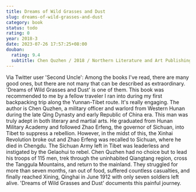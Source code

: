 ```yaml
---
title: Dreams of Wild Grasses and Dust
slug: dreams-of-wild-grasses-and-dust
category: book
status: todo
rating: 0
year: 2018-3
date: 2023-07-26 17:57:25+08:00
douban:
  rating: 9.4
  subtitle: Chen Quzhen / 2018 / Northern Literature and Art Publishing House
---
```


Via Twitter user 'Second Uncle': Among the books I've read, there are many good ones, but there are not many that can be described as extraordinary. 'Dreams of Wild Grasses and Dust' is one of them. This book was recommended to me by a fellow traveler I ran into during my first backpacking trip along the Yunnan-Tibet route. It's really engaging. The author is Chen Quzhen, a military officer and warlord from Western Hunan during the late Qing Dynasty and early Republic of China era. This man was truly adept in both literary and martial arts. He graduated from Hunan Military Academy and followed Zhao Erfeng, the governor of Sichuan, into Tibet to suppress a rebellion. However, in the midst of this, the Xinhai Revolution broke out and Zhao Erfeng was recalled to Sichuan, where he died in Chengdu. The Sichuan Army left in Tibet was leaderless and instigated by the Gelaohui to rebel. Chen Quzhen had no choice but to lead his troops of 115 men, trek through the uninhabited Qiangtang region, cross the Tanggula Mountains, and return to the mainland. They struggled for more than seven months, ran out of food, suffered countless casualties, and finally reached Xining, Qinghai in June 1912 with only seven soldiers left alive. 'Dreams of Wild Grasses and Dust' documents this painful journey.
